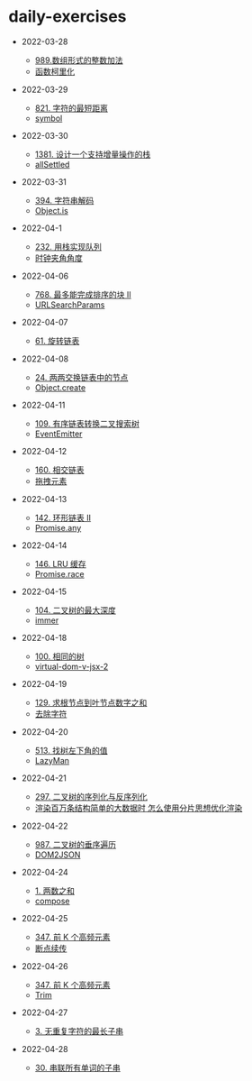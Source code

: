 # daily-exercises

- 2022-03-28
  - [989.数组形式的整数加法](https://github.com/yuelight/daily-exercises/blob/main/2022-03-28/leetcode.js)
  - [函数柯里化](https://github.com/yuelight/daily-exercises/blob/main/2022-03-28/script.js)

- 2022-03-29
  - [821. 字符的最短距离](https://github.com/yuelight/daily-exercises/blob/main/2022-03-29/leetcode.js)
  - [symbol](https://github.com/yuelight/daily-exercises/blob/main/2022-03-29/script.js)

- 2022-03-30
  - [1381. 设计一个支持增量操作的栈](https://github.com/yuelight/daily-exercises/blob/main/2022-03-30/leetcode.js)
  - [allSettled](https://github.com/yuelight/daily-exercises/blob/main/2022-03-30/script.js)

- 2022-03-31
  - [394. 字符串解码](https://github.com/yuelight/daily-exercises/blob/main/2022-03-31/leetcode.js)
  - [Object.is](https://github.com/yuelight/daily-exercises/blob/main/2022-03-31/script.js)

- 2022-04-1
  - [232. 用栈实现队列](https://github.com/yuelight/daily-exercises/blob/main/2022-04-1/leetcode.js)
  - [时钟夹角角度](https://github.com/yuelight/daily-exercises/blob/main/2022-04-1/script.js)

- 2022-04-06
  - [768. 最多能完成排序的块 II](https://github.com/yuelight/daily-exercises/blob/main/2022-04-06/leetcode.js)
  - [URLSearchParams](https://github.com/yuelight/daily-exercises/blob/main/2022-04-06/script.js)

- 2022-04-07
  - [61. 旋转链表](https://github.com/yuelight/daily-exercises/blob/main/2022-04-07/leetcode.js)

- 2022-04-08
  - [24. 两两交换链表中的节点](https://github.com/yuelight/daily-exercises/blob/main/2022-04-08/leetcode.js)
  - [Object.create](https://github.com/yuelight/daily-exercises/blob/main/2022-04-08/script.js)

- 2022-04-11
  - [109. 有序链表转换二叉搜索树](https://github.com/yuelight/daily-exercises/blob/main/2022-04-11/leetcode.js)
  - [EventEmitter](https://github.com/yuelight/daily-exercises/blob/main/2022-04-11/script.js)

- 2022-04-12
  - [160. 相交链表](https://github.com/yuelight/daily-exercises/blob/main/2022-04-12/leetcode.js)
  - [拖拽元素](https://github.com/yuelight/daily-exercises/blob/main/2022-04-12/index.html)

- 2022-04-13
  - [142. 环形链表 II](https://github.com/yuelight/daily-exercises/blob/main/2022-04-13/leetcode.js)
  - [Promise.any](https://github.com/yuelight/daily-exercises/blob/main/2022-04-13/script.js)

- 2022-04-14
  - [146. LRU 缓存](https://github.com/yuelight/daily-exercises/blob/main/2022-04-14/leetcode.ts)
  - [Promise.race](https://github.com/yuelight/daily-exercises/blob/main/2022-04-14/script.js)

- 2022-04-15
  - [104. 二叉树的最大深度](https://github.com/yuelight/daily-exercises/blob/main/2022-04-15/leetcode.ts)
  - [immer](https://github.com/yuelight/daily-exercises/blob/main/2022-04-15/script.js)

- 2022-04-18
  - [100. 相同的树](https://github.com/yuelight/daily-exercises/blob/main/2022-04-18/leetcode.ts)
  - [virtual-dom-v-jsx-2](https://github.com/yuelight/daily-exercises/blob/main/2022-04-18/script.js)

- 2022-04-19
  - [129. 求根节点到叶节点数字之和](https://github.com/yuelight/daily-exercises/blob/main/2022-04-19/leetcode.ts)
  - [去除字符](https://github.com/yuelight/daily-exercises/blob/main/2022-04-19/script.js)

- 2022-04-20
  - [513. 找树左下角的值](https://github.com/yuelight/daily-exercises/blob/main/2022-04-20/leetcode.ts)
  - [LazyMan](https://github.com/yuelight/daily-exercises/blob/main/2022-04-20/script.js)

- 2022-04-21
  - [297. 二叉树的序列化与反序列化](https://github.com/yuelight/daily-exercises/blob/main/2022-04-21/leetcode.ts)
  - [渲染百万条结构简单的大数据时 怎么使用分片思想优化渲染](https://github.com/yuelight/daily-exercises/blob/main/2022-04-21/script.js)

- 2022-04-22
  - [987. 二叉树的垂序遍历](https://github.com/yuelight/daily-exercises/blob/main/2022-04-22/leetcode.ts)
  - [DOM2JSON](https://github.com/yuelight/daily-exercises/blob/main/2022-04-22/script.js)

- 2022-04-24
  - [1. 两数之和](https://github.com/yuelight/daily-exercises/blob/main/2022-04-24/leetcode.ts)
  - [compose](https://github.com/yuelight/daily-exercises/blob/main/2022-04-24/script.js)

- 2022-04-25
  - [347. 前 K 个高频元素](https://github.com/yuelight/daily-exercises/blob/main/2022-04-25/leetcode.ts)
  - [断点续传](https://github.com/yuelight/daily-exercises/blob/main/2022-04-25/script.js)

- 2022-04-26
  - [347. 前 K 个高频元素](https://github.com/yuelight/daily-exercises/blob/main/2022-04-26/leetcode.ts)
  - [Trim](https://github.com/yuelight/daily-exercises/blob/main/2022-04-26/script.ts)

- 2022-04-27
  - [3. 无重复字符的最长子串](https://github.com/yuelight/daily-exercises/blob/main/2022-04-27/leetcode.ts)

- 2022-04-28
  - [30. 串联所有单词的子串](https://github.com/yuelight/daily-exercises/blob/main/2022-04-28/leetcode.ts)
